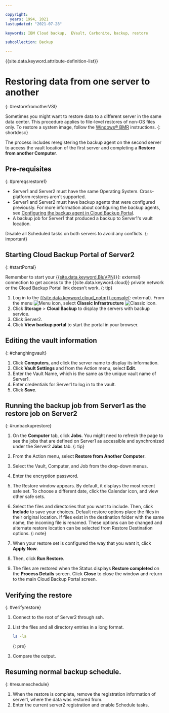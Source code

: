 ```yaml
---

copyright:
  years: 1994, 2021
lastupdated: "2021-07-28"

keywords: IBM Cloud backup,  EVault, Carbonite, backup, restore

subcollection: Backup

---
```

{{site.data.keyword.attribute-definition-list}}

# Restoring data from one server to another
{: #restorefromotherVSI}

Sometimes you might want to restore data to a different server in the same data center. This procedure applies to file-level restores of non-OS files only. To restore a system image, follow the [Windows&reg; BMR](/docs/Backup?topic=Backup-restoreBMR) instructions.
{: shortdesc}

The process includes reregistering the backup agent on the second server to access the vault location of the first server and completing a **Restore from another Computer**.

## Pre-requisites
{: #prereqsrestore1}

- Server1 and Server2 must have the same Operating System. Cross-platform restores aren't supported.
- Server1 and Server2 must have backup agents that were configured previously. For more information about configuring the backup agents, see [Configuring the backup agent in Cloud Backup Portal](/docs/Backup?topic=Backup-getting-started#getting-started).
- A backup job for Server1 that produced a backup to Server1's vault location.

Disable all Scheduled tasks on both servers to avoid any conflicts.
{: important}

## Starting Cloud Backup Portal of Server2
{: #startPortal}

Remember to start your [{{site.data.keyword.BluVPN}}](https://www.ibm.com/cloud/vpn-access){: external} connection to get access to the {{site.data.keyword.cloud}} private network or the Cloud Backup Portal link doesn't work.
{: tip}

1. Log in to the [{{site.data.keyword.cloud_notm}} console](https://{DomainName}){: external}. From the menu ![Menu icon](../icons/icon_hamburger.svg "Menu"), select **Classic Infrastructure** ![Classic icon](../icons/classic.svg "Classic").
2. Click **Storage** > **Cloud Backup** to display the servers with backup service.
3. Click Server2.
4. Click **View backup portal** to start the portal in your browser.


## Editing the vault information
{: #changhingvault}

1. Click **Computers**, and click the server name to display its information.
2. Click **Vault Settings** and from the Action menu, select **Edit**.
3. Enter the Vault Name, which is the same as the unique vault name of Server1.
4. Enter credentials for Server1 to log in to the vault.
5. Click **Save**.

## Running the backup job from Server1 as the restore job on Server2
{: #runbackuprestore}

1. On the **Computer** tab, click **Jobs**.
   You might need to refresh the page to see the jobs that are defined on Server1 as accessible and synchronized under the Server2 **Jobs** tab.
   {: tip}

2. From the Action menu, select **Restore from Another Computer**.
3. Select the Vault, Computer, and Job from the drop-down menus.
4. Enter the encryption password.
5. The Restore window appears. By default, it displays the most recent  safe set. To choose a different date, click the Calendar icon, and view other  safe sets.
6. Select the files and directories that you want to include. Then, click **Include** to save your choices.
   Default restore options place the files in their original location. If files exist in the destination folder with the same name, the incoming file is renamed. These options can be changed and alternate restore location can be selected from Restore Destination options.
   {: note}

7. When your restore set is configured the way that you want it, click **Apply Now**.
8. Then, click **Run Restore**.
9. The files are restored when the Status displays **Restore completed** on the **Process Details** screen. Click **Close** to close the window and return to the main Cloud Backup Portal screen.


## Verifying the restore
{: #verifyrestore}

1. Connect to the root of Server2 through ssh.
2. List the files and all directory entries in a long format.
    ```zsh
    ls -la
    ```
    {: pre}

3. Compare the output.

## Resuming normal backup schedule.
{: #resumeschedule}

1. When the restore is complete, remove the registration information of server1, where the data was restored from.
2. Enter the current server2 registration and enable Schedule tasks.
